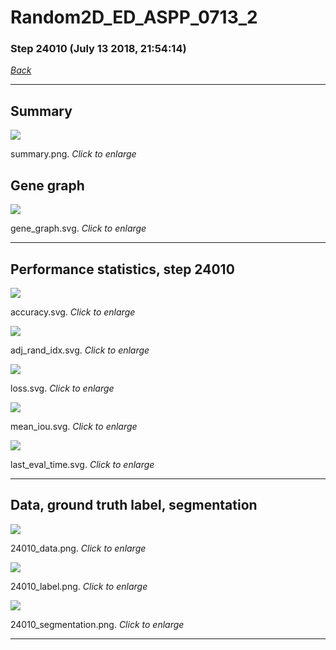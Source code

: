 # Random2D_ED_ASPP_0713_2

### Step 24010 (July 13 2018, 21:54:14)

[_Back_](..)

---

## Summary

<div class="images"><a href="media/summary.png"><img  src="media/summary.png" align="center"></a><p>summary.png. <i>Click to enlarge</i></p></div>

## Gene graph

<div class="images"><a href="media/gene_graph.svg"><img  src="media/gene_graph.svg" align="center"></a><p>gene_graph.svg. <i>Click to enlarge</i></p></div>

---

## Performance statistics, step 24010

<div class="images"><a href="media/accuracy.svg"><img class="mini" src="media/accuracy.svg" align="center"></a><p>accuracy.svg. <i>Click to enlarge</i></p></div>
<div class="images"><a href="media/adj_rand_idx.svg"><img class="mini" src="media/adj_rand_idx.svg" align="center"></a><p>adj_rand_idx.svg. <i>Click to enlarge</i></p></div>
<div class="images"><a href="media/loss.svg"><img class="mini" src="media/loss.svg" align="center"></a><p>loss.svg. <i>Click to enlarge</i></p></div>
<div class="images"><a href="media/mean_iou.svg"><img class="mini" src="media/mean_iou.svg" align="center"></a><p>mean_iou.svg. <i>Click to enlarge</i></p></div>
<div class="images"><a href="media/last_eval_time.svg"><img class="mini" src="media/last_eval_time.svg" align="center"></a><p>last_eval_time.svg. <i>Click to enlarge</i></p></div>

---

## Data, ground truth label, segmentation

<div class="images"><a href="media/24010_data.png"><img class="mini" src="media/24010_data.png" align="center"></a><p>24010_data.png. <i>Click to enlarge</i></p></div>
<div class="images"><a href="media/24010_label.png"><img class="mini" src="media/24010_label.png" align="center"></a><p>24010_label.png. <i>Click to enlarge</i></p></div>
<div class="images"><a href="media/24010_segmentation.png"><img class="mini" src="media/24010_segmentation.png" align="center"></a><p>24010_segmentation.png. <i>Click to enlarge</i></p></div>

---


